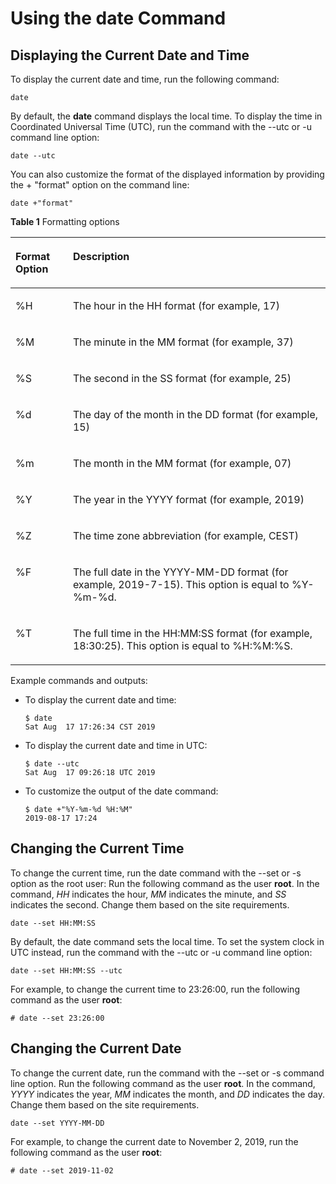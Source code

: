 # Using the date Command<a name="EN-US_TOPIC_0229622703"></a>

## Displaying the Current Date and Time<a name="en-us_topic_0151920961_s2056a6f57e364d2189fafa6dce8e0f7f"></a>

To display the current date and time, run the following command:

```
date
```

By default, the  **date**  command displays the local time. To display the time in Coordinated Universal Time \(UTC\), run the command with the --utc or -u command line option:

```
date --utc
```

You can also customize the format of the displayed information by providing the + "format" option on the command line:

```
date +"format"
```

**Table  1**  Formatting options

<a name="en-us_topic_0151920961_t5113feb6bf86416883c941865a536aae"></a>
<table><thead align="left"><tr id="en-us_topic_0151920961_r2ad2cb74e72f4a52ab523486d1fb5e23"><th class="cellrowborder" valign="top" width="18.23%" id="mcps1.2.3.1.1"><p id="en-us_topic_0151920961_a995c5cbca5ec49f48097e94e0692222e"><a name="en-us_topic_0151920961_a995c5cbca5ec49f48097e94e0692222e"></a><a name="en-us_topic_0151920961_a995c5cbca5ec49f48097e94e0692222e"></a>Format Option</p>
</th>
<th class="cellrowborder" valign="top" width="81.77%" id="mcps1.2.3.1.2"><p id="en-us_topic_0151920961_a2c082d7678c14c54acae9c32cb46efa9"><a name="en-us_topic_0151920961_a2c082d7678c14c54acae9c32cb46efa9"></a><a name="en-us_topic_0151920961_a2c082d7678c14c54acae9c32cb46efa9"></a>Description</p>
</th>
</tr>
</thead>
<tbody><tr id="en-us_topic_0151920961_r4bf64ec46df3458db0b40dd2597b96a4"><td class="cellrowborder" valign="top" width="18.23%" headers="mcps1.2.3.1.1 "><p id="en-us_topic_0151920961_a7c84b16430784236af6f428bb03354e6"><a name="en-us_topic_0151920961_a7c84b16430784236af6f428bb03354e6"></a><a name="en-us_topic_0151920961_a7c84b16430784236af6f428bb03354e6"></a>%H</p>
</td>
<td class="cellrowborder" valign="top" width="81.77%" headers="mcps1.2.3.1.2 "><p id="en-us_topic_0151920961_af1ad9a0cf0f74e28905916c24e9a624c"><a name="en-us_topic_0151920961_af1ad9a0cf0f74e28905916c24e9a624c"></a><a name="en-us_topic_0151920961_af1ad9a0cf0f74e28905916c24e9a624c"></a>The hour in the HH format (for example, 17)</p>
</td>
</tr>
<tr id="en-us_topic_0151920961_r81bd46c86c484a2d8127ac25f8cd3f84"><td class="cellrowborder" valign="top" width="18.23%" headers="mcps1.2.3.1.1 "><p id="en-us_topic_0151920961_ac75c896629a94f5a948ecf00d9ae846c"><a name="en-us_topic_0151920961_ac75c896629a94f5a948ecf00d9ae846c"></a><a name="en-us_topic_0151920961_ac75c896629a94f5a948ecf00d9ae846c"></a>%M</p>
</td>
<td class="cellrowborder" valign="top" width="81.77%" headers="mcps1.2.3.1.2 "><p id="en-us_topic_0151920961_a713b23439f944c7e89dad6ad8fd3a00b"><a name="en-us_topic_0151920961_a713b23439f944c7e89dad6ad8fd3a00b"></a><a name="en-us_topic_0151920961_a713b23439f944c7e89dad6ad8fd3a00b"></a>The minute in the MM format (for example, 37)</p>
</td>
</tr>
<tr id="en-us_topic_0151920961_r01f5733f51244eb08597f035a86f62d3"><td class="cellrowborder" valign="top" width="18.23%" headers="mcps1.2.3.1.1 "><p id="en-us_topic_0151920961_a83cbeee8d15d4ab19166f8859aca3c94"><a name="en-us_topic_0151920961_a83cbeee8d15d4ab19166f8859aca3c94"></a><a name="en-us_topic_0151920961_a83cbeee8d15d4ab19166f8859aca3c94"></a>%S</p>
</td>
<td class="cellrowborder" valign="top" width="81.77%" headers="mcps1.2.3.1.2 "><p id="en-us_topic_0151920961_a198c8d8580fa4d00b3a701f522cf2eb3"><a name="en-us_topic_0151920961_a198c8d8580fa4d00b3a701f522cf2eb3"></a><a name="en-us_topic_0151920961_a198c8d8580fa4d00b3a701f522cf2eb3"></a>The second in the SS format (for example, 25)</p>
</td>
</tr>
<tr id="en-us_topic_0151920961_r8bdf9b4c58f24f6982fc6b6b3def6ec3"><td class="cellrowborder" valign="top" width="18.23%" headers="mcps1.2.3.1.1 "><p id="en-us_topic_0151920961_a52b3ddb644664af794aed0ceef431eae"><a name="en-us_topic_0151920961_a52b3ddb644664af794aed0ceef431eae"></a><a name="en-us_topic_0151920961_a52b3ddb644664af794aed0ceef431eae"></a>%d</p>
</td>
<td class="cellrowborder" valign="top" width="81.77%" headers="mcps1.2.3.1.2 "><p id="en-us_topic_0151920961_a0d60b507d1064efdb930ff4800d11205"><a name="en-us_topic_0151920961_a0d60b507d1064efdb930ff4800d11205"></a><a name="en-us_topic_0151920961_a0d60b507d1064efdb930ff4800d11205"></a>The day of the month in the DD format (for example, 15)</p>
</td>
</tr>
<tr id="en-us_topic_0151920961_r6156a88a26d14f2f89e6540944718f47"><td class="cellrowborder" valign="top" width="18.23%" headers="mcps1.2.3.1.1 "><p id="en-us_topic_0151920961_a312fb7c0a5ad48dfb2e9b7d17e99c1d9"><a name="en-us_topic_0151920961_a312fb7c0a5ad48dfb2e9b7d17e99c1d9"></a><a name="en-us_topic_0151920961_a312fb7c0a5ad48dfb2e9b7d17e99c1d9"></a>%m</p>
</td>
<td class="cellrowborder" valign="top" width="81.77%" headers="mcps1.2.3.1.2 "><p id="en-us_topic_0151920961_a893723adba374d028ebb80fed09bf3e6"><a name="en-us_topic_0151920961_a893723adba374d028ebb80fed09bf3e6"></a><a name="en-us_topic_0151920961_a893723adba374d028ebb80fed09bf3e6"></a>The month in the MM format (for example, 07)</p>
</td>
</tr>
<tr id="en-us_topic_0151920961_r34b505f1fd7741cfb1780a831fbf72d2"><td class="cellrowborder" valign="top" width="18.23%" headers="mcps1.2.3.1.1 "><p id="en-us_topic_0151920961_ac01465841ba64c03ae64788361a25a4e"><a name="en-us_topic_0151920961_ac01465841ba64c03ae64788361a25a4e"></a><a name="en-us_topic_0151920961_ac01465841ba64c03ae64788361a25a4e"></a>%Y</p>
</td>
<td class="cellrowborder" valign="top" width="81.77%" headers="mcps1.2.3.1.2 "><p id="en-us_topic_0151920961_a6419efda4cdc4072914756ebb31ec1fa"><a name="en-us_topic_0151920961_a6419efda4cdc4072914756ebb31ec1fa"></a><a name="en-us_topic_0151920961_a6419efda4cdc4072914756ebb31ec1fa"></a>The year in the YYYY format (for example, 2019)</p>
</td>
</tr>
<tr id="en-us_topic_0151920961_r2a7d4de380fe4194ab6d757429583f60"><td class="cellrowborder" valign="top" width="18.23%" headers="mcps1.2.3.1.1 "><p id="en-us_topic_0151920961_ada7b17d82b7b45668fef67f483b31b33"><a name="en-us_topic_0151920961_ada7b17d82b7b45668fef67f483b31b33"></a><a name="en-us_topic_0151920961_ada7b17d82b7b45668fef67f483b31b33"></a>%Z</p>
</td>
<td class="cellrowborder" valign="top" width="81.77%" headers="mcps1.2.3.1.2 "><p id="en-us_topic_0151920961_ac10a70e17c7b4dab86f97d3e460849a8"><a name="en-us_topic_0151920961_ac10a70e17c7b4dab86f97d3e460849a8"></a><a name="en-us_topic_0151920961_ac10a70e17c7b4dab86f97d3e460849a8"></a>The time zone abbreviation (for example, CEST)</p>
</td>
</tr>
<tr id="en-us_topic_0151920961_r65c5b28a951b4f10a0ab67d51ea41c75"><td class="cellrowborder" valign="top" width="18.23%" headers="mcps1.2.3.1.1 "><p id="en-us_topic_0151920961_aaf432a3ed9c548d7bd3b45929723ca72"><a name="en-us_topic_0151920961_aaf432a3ed9c548d7bd3b45929723ca72"></a><a name="en-us_topic_0151920961_aaf432a3ed9c548d7bd3b45929723ca72"></a>%F</p>
</td>
<td class="cellrowborder" valign="top" width="81.77%" headers="mcps1.2.3.1.2 "><p id="en-us_topic_0151920961_a7a6917b7cf9a46759467cd140afc17e9"><a name="en-us_topic_0151920961_a7a6917b7cf9a46759467cd140afc17e9"></a><a name="en-us_topic_0151920961_a7a6917b7cf9a46759467cd140afc17e9"></a>The full date in the YYYY-MM-DD format (for example, 2019-7-15). This option is equal to %Y-%m-%d.</p>
</td>
</tr>
<tr id="en-us_topic_0151920961_r722205ab957549d187a171eb72cb040b"><td class="cellrowborder" valign="top" width="18.23%" headers="mcps1.2.3.1.1 "><p id="en-us_topic_0151920961_a2e925e19328a49b082150aadec3869a2"><a name="en-us_topic_0151920961_a2e925e19328a49b082150aadec3869a2"></a><a name="en-us_topic_0151920961_a2e925e19328a49b082150aadec3869a2"></a>%T</p>
</td>
<td class="cellrowborder" valign="top" width="81.77%" headers="mcps1.2.3.1.2 "><p id="en-us_topic_0151920961_a7dafd8b31b2e47da84f62588b5290fe6"><a name="en-us_topic_0151920961_a7dafd8b31b2e47da84f62588b5290fe6"></a><a name="en-us_topic_0151920961_a7dafd8b31b2e47da84f62588b5290fe6"></a>The full time in the HH:MM:SS format (for example, 18:30:25). This option is equal to %H:%M:%S.</p>
</td>
</tr>
</tbody>
</table>

Example commands and outputs:

-   To display the current date and time:

    ```
    $ date 
    Sat Aug  17 17:26:34 CST 2019
    ```

-   To display the current date and time in UTC:

    ```
    $ date --utc
    Sat Aug  17 09:26:18 UTC 2019
    ```

-   To customize the output of the date command:

    ```
    $ date +"%Y-%m-%d %H:%M"
    2019-08-17 17:24
    ```


## Changing the Current Time<a name="en-us_topic_0151920961_sa20694fa22894f45ab03a8efe4d06e99"></a>

To change the current time, run the date command with the --set or -s option as the root user: Run the following command as the user  **root**. In the command,  _HH_  indicates the hour,  _MM_  indicates the minute, and  _SS_  indicates the second. Change them based on the site requirements.

```
date --set HH:MM:SS
```

By default, the date command sets the local time. To set the system clock in UTC instead, run the command with the --utc or -u command line option:

```
date --set HH:MM:SS --utc
```

For example, to change the current time to 23:26:00, run the following command as the user  **root**:

```
# date --set 23:26:00
```

## Changing the Current Date<a name="en-us_topic_0151920961_sab41b619059d4a2b9be402a1b10e53e7"></a>

To change the current date, run the command with the --set or -s command line option. Run the following command as the user  **root**. In the command,  _YYYY_  indicates the year,  _MM_  indicates the month, and  _DD_  indicates the day. Change them based on the site requirements.

```
date --set YYYY-MM-DD
```

For example, to change the current date to November 2, 2019, run the following command as the user  **root**:

```
# date --set 2019-11-02
```

